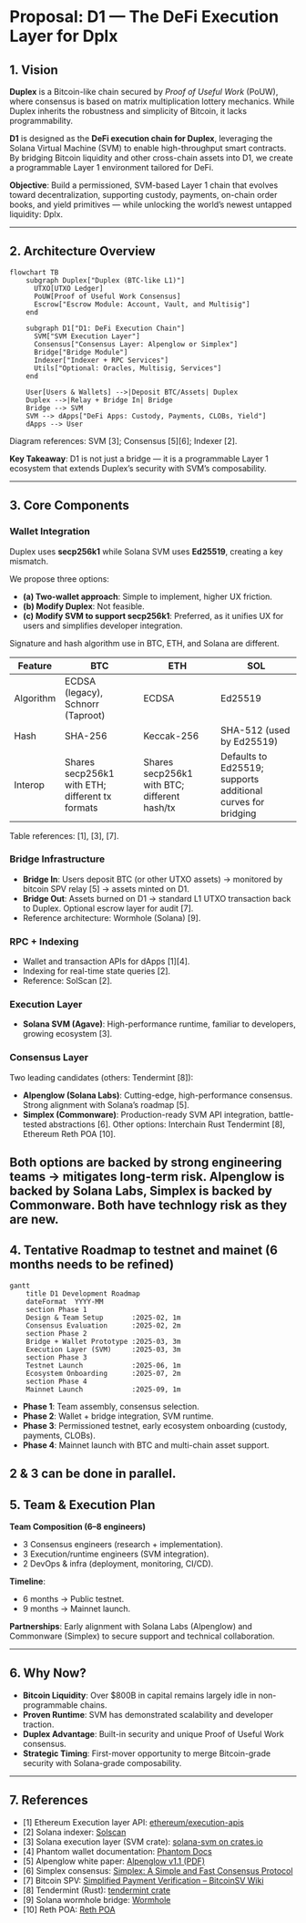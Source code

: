# Proposal: D1 — The DeFi Execution Layer for Dplx

## 1. Vision

**Duplex** is a Bitcoin-like chain secured by *Proof of Useful Work* (PoUW), where consensus is based on matrix multiplication lottery mechanics. While Duplex inherits the robustness and simplicity of Bitcoin, it lacks programmability.

**D1** is designed as the **DeFi execution chain for Duplex**, leveraging the Solana Virtual Machine (SVM) to enable high-throughput smart contracts. By bridging Bitcoin liquidity and other cross-chain assets into D1, we create a programmable Layer 1 environment tailored for DeFi.

**Objective**: Build a permissioned, SVM-based Layer 1 chain that evolves toward decentralization, supporting custody, payments, on-chain order books, and yield primitives — while unlocking the world’s newest untapped liquidity: Dplx.

---

## 2. Architecture Overview

```mermaid
flowchart TB
    subgraph Duplex["Duplex (BTC-like L1)"]
      UTXO[UTXO Ledger]
      PoUW[Proof of Useful Work Consensus]
      Escrow["Escrow Module: Account, Vault, and Multisig"]
    end

    subgraph D1["D1: DeFi Execution Chain"]
      SVM["SVM Execution Layer"]
      Consensus["Consensus Layer: Alpenglow or Simplex"]
      Bridge["Bridge Module"]
      Indexer["Indexer + RPC Services"]
      Utils["Optional: Oracles, Multisig, Services"]
    end

    User[Users & Wallets] -->|Deposit BTC/Assets| Duplex
    Duplex -->|Relay + Bridge In| Bridge
    Bridge --> SVM
    SVM --> dApps["DeFi Apps: Custody, Payments, CLOBs, Yield"]
    dApps --> User
```

Diagram references: SVM [3]; Consensus [5][6]; Indexer [2].

**Key Takeaway**: D1 is not just a bridge — it is a programmable Layer 1 ecosystem that extends Duplex’s security with SVM’s composability.

---

## 3. Core Components

### Wallet Integration

Duplex uses **secp256k1** while Solana SVM uses **Ed25519**, creating a key mismatch.

We propose three options:

* **(a) Two-wallet approach**: Simple to implement, higher UX friction.
* **(b) Modify Duplex**: Not feasible.
* **(c) Modify SVM to support secp256k1**: Preferred, as it unifies UX for users and simplifies developer integration.

Signature and hash algorithm use in BTC, ETH, and Solana are different.

| Feature | BTC | ETH | SOL |
| --- | --- | --- | --- |
| Algorithm | ECDSA (legacy), Schnorr (Taproot) | ECDSA | Ed25519 |
| Hash | SHA-256 | Keccak-256 | SHA-512 (used by Ed25519) |
| Interop | Shares secp256k1 with ETH; different tx formats | Shares secp256k1 with BTC; different hash/tx | Defaults to Ed25519; supports additional curves for bridging |

Table references: [1], [3], [7].

### Bridge Infrastructure

* **Bridge In**: Users deposit BTC (or other UTXO assets) → monitored by bitcoin SPV relay [5] → assets minted on D1.
* **Bridge Out**: Assets burned on D1 → standard L1 UTXO transaction back to Duplex. Optional escrow layer for audit [7].
* Reference architecture: Wormhole (Solana) [9].

### RPC + Indexing

* Wallet and transaction APIs for dApps [1][4].
* Indexing for real-time state queries [2].
* Reference: SolScan [2].

### Execution Layer

* **Solana SVM (Agave)**: High-performance runtime, familiar to developers, growing ecosystem [3].

### Consensus Layer

Two leading candidates (others: Tendermint [8]):

* **Alpenglow (Solana Labs)**: Cutting-edge, high-performance consensus. Strong alignment with Solana’s roadmap [5].
* **Simplex (Commonware)**: Production-ready SVM API integration, battle-tested abstractions [6].
Other options: Interchain Rust Tendermint [8],  Ethereum Reth POA [10].

Both options are backed by strong engineering teams → mitigates long-term risk.
Alpenglow is backed by Solana Labs, Simplex is backed by Commonware. Both have technlogy risk as they are new.
---

## 4. Tentative Roadmap to testnet and mainet (6 months needs to be refined)

```mermaid
gantt
    title D1 Development Roadmap
    dateFormat  YYYY-MM
    section Phase 1
    Design & Team Setup       :2025-02, 1m
    Consensus Evaluation      :2025-02, 2m
    section Phase 2
    Bridge + Wallet Prototype :2025-03, 3m
    Execution Layer (SVM)     :2025-03, 3m
    section Phase 3
    Testnet Launch            :2025-06, 1m
    Ecosystem Onboarding      :2025-07, 2m
    section Phase 4
    Mainnet Launch            :2025-09, 1m
```

* **Phase 1**: Team assembly, consensus selection.
* **Phase 2**: Wallet + bridge integration, SVM runtime.
* **Phase 3**: Permissioned testnet, early ecosystem onboarding (custody, payments, CLOBs).
* **Phase 4**: Mainnet launch with BTC and multi-chain asset support.

2 & 3 can be done in parallel.
---

## 5. Team & Execution Plan

**Team Composition (6–8 engineers)**

* 3 Consensus engineers (research + implementation).
* 3 Execution/runtime engineers (SVM integration).
* 2 DevOps & infra (deployment, monitoring, CI/CD).

**Timeline**:

* 6 months → Public testnet.
* 9 months → Mainnet launch.

**Partnerships**: Early alignment with Solana Labs (Alpenglow) and Commonware (Simplex) to secure support and technical collaboration.

---

## 6. Why Now?

* **Bitcoin Liquidity**: Over \$800B in capital remains largely idle in non-programmable chains.
* **Proven Runtime**: SVM has demonstrated scalability and developer traction.
* **Duplex Advantage**: Built-in security and unique Proof of Useful Work consensus.
* **Strategic Timing**: First-mover opportunity to merge Bitcoin-grade security with Solana-grade composability.

---

## 7. References

- [1] Ethereum Execution layer API: [ethereum/execution-apis](https://github.com/ethereum/execution-apis)
- [2] Solana indexer: [Solscan](https://solscan.io/)
- [3] Solana execution layer (SVM crate): [solana-svm on crates.io](https://crates.io/crates/solana-svm)
- [4] Phantom wallet documentation: [Phantom Docs](https://docs.phantom.com/introduction)
- [5] Alpenglow white paper: [Alpenglow v1.1 (PDF)](https://github.com/rogerANZA/Alpenglow-White-Paper/blob/main/Alpenglow-v1.1.pdf)
- [6] Simplex consensus: [Simplex: A Simple and Fast Consensus Protocol](https://ia.cr/2023/463)
- [7] Bitcoin SPV: [Simplified Payment Verification – BitcoinSV Wiki](https://wiki.bitcoinsv.io/index.php/Simplified_Payment_Verification)
- [8] Tendermint (Rust): [tendermint crate](https://crates.io/crates/tendermint)
- [9] Solana wormhole bridge: [Wormhole](https://wormhole.com/docs/products/token-transfers/native-token-transfers/overview/)
- [10] Reth POA: [Reth POA](https://ethereum.org/developers/docs/consensus-mechanisms/poa/)